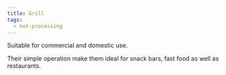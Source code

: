```yaml
---
title: Grill
tags:
  - hot-processing
---
```

Suitable for commercial and domestic use.

Their simple operation make them ideal for snack bars, fast food as well as restaurants.